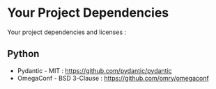 # Your Project Dependencies

Your project dependencies and licenses :

## Python

* Pydantic - MIT : https://github.com/pydantic/pydantic          
* OmegaConf - BSD 3-Clause : https://github.com/omry/omegaconf

